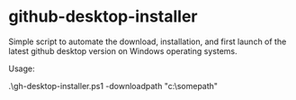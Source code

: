 # github-desktop-installer
Simple script to automate the download, installation, and first launch of the latest github desktop version on Windows operating systems.

Usage: 

.\gh-desktop-installer.ps1 -downloadpath "c:\somepath"
